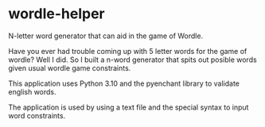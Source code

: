 # wordle-helper
N-letter word generator that can aid in the game of Wordle.

Have you ever had trouble coming up with 5 letter words for the game of wordle? Well I did. So I built a n-word generator that spits out posible words given usual wordle game constraints.

This application uses Python 3.10 and the pyenchant library to validate english words.

The application is used by using a text file and the special syntax to input word constraints.
